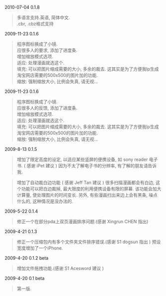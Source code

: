 2010-07-04	0.1.8
> 多语言支持.英语, 简体中文.<br />
> .cbr, .cbz格式支持<br />

2009-11-23	0.1.6
> 程序图标换成了小镜.<br />
> 应很多人的要求, 添加了进度条.<br />
> 增加缩放模式选项. <br />
> 适应: 处理漫画就选这个. <br />
> 填充: 可以把图片缩成需要的大小, 多余的裁去. 这其实是为了方便我lp生成淘宝网店需要的500x500的图片加的功能. <br />
> 缩放: 强制缩放大小, 比例会失真, 请无视...<br />

2009-11-23 0.1.6

> 程序图标换成了小镜.<br />
> 应很多人的反馈, 添加了进度条.<br />
> 增加缩放模式选项.<br />
> 适应: 处理漫画就选这个.<br />
> 填充: 可以把图片缩成需要的大小, 多余的裁去. 这其实是为了方便我lp生成淘宝网店需要的500x500的图片加的功能.<br />
> 缩放: 强制缩放大小, 比例会失真, 请无视...

2009-8-13 0.1.5

> 增加了限定高度的设定, 以适应某些竖屏的便携设备, 如 sony reader 电子书. ( 感谢 iPet 建议 ) 因为不太了解电子书的分辨率, 有了解的朋友请告诉我.

> 增加了自动裁白边功能 ( 感谢 Jeff Tan 建议 ) 很多扫描漫画都会有白边, 这个功能可以把白边裁掉, 最大限度的利用便携设备有限的屏幕. 该功能会加大计算量, 使处理图片的时间变长. 另外, 有些漫画扫出来边上会有黑条, 噪点什么的, 这种情况是没办法的.

2009-5-22 0.1.4

> 修正一个在部分pda上双页漫画排序问题.(感谢 Xingrun CHEN 指出)

2009-4-21 0.1.3

> 修正一个压缩包内有多个文件夹文件排序错误.(感谢 S1 dogsun 指出 ) 预设宽度增加了一个iPhone.

2009-4-20 0.1.2 beta

> 增加文件拖拽功能.(感谢 S1 Acesword 建议 )

2009-4-20 0.1 beta

> 第一版.